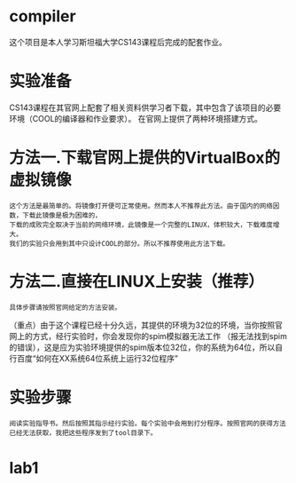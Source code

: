 # compiler
  这个项目是本人学习斯坦福大学CS143课程后完成的配套作业。
  
# 实验准备
  CS143课程在其官网上配套了相关资料供学习者下载，其中包含了该项目的必要环境（COOL的编译器和作业要求）。
在官网上提供了两种环境搭建方式。

# 方法一.下载官网上提供的VirtualBox的虚拟镜像
    这个方法是最简单的。将镜像打开便可正常使用。然而本人不推荐此方法。由于国内的网络因数，下载此镜像是极为困难的，
    下载的成败完全取决于当前的网络环境，此镜像是一个完整的LINUX，体积较大，下载难度增大。
    我们的实验只会用到其中只设计COOL的部分。所以不推荐使用此方法下载。

# 方法二.直接在LINUX上安装（推荐）
    具体步骤请按照官网给定的方法安装。
   （重点）由于这个课程已经十分久远，其提供的环境为32位的环境，当你按照官网上的方式，经行实验时，你会发现你的spim模拟器无法工作
   （报无法找到spim的错误），这是应为实验环境提供的spim版本位32位，你的系统为64位，所以自行百度“如何在XX系统64位系统上运行32位程序”
    
# 实验步骤
    阅读实验指导书。然后按照其指示经行实验。每个实验中会用到打分程序。按照官网的获得方法已经无法获取，我把这些程序发到了tool目录下。

# lab1 
	

